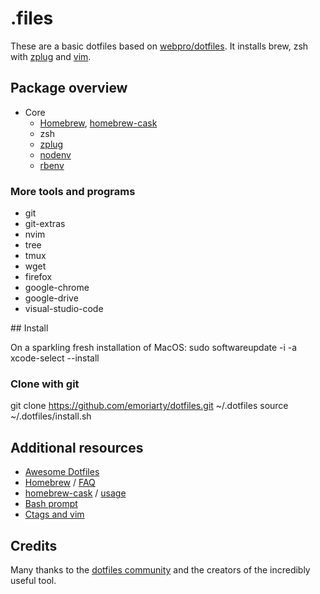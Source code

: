 # .files

These are a basic dotfiles based on [webpro/dotfiles](https://github.com/webpro/dotfiles).
It installs brew, zsh with [zplug](https://github.com/zplug/zplug) and [vim](http://www.vim.org/).

## Package overview

* Core
  * [Homebrew](http://brew.sh/), [homebrew-cask](http://caskroom.io/)
  * zsh
  * [zplug](https://github.com/zplug/zplug)
  * [nodenv](https://github.com/nodenv/nodenv)
  * [rbenv](https://github.com/rbenv/rbenv)

### More tools and programs

  * git
  * git-extras
  * nvim
  * tree
  * tmux
  * wget
  * firefox
  * google-chrome
  * google-drive
  * visual-studio-code

## Install

On a sparkling fresh installation of MacOS:
  sudo softwareupdate -i -a
  xcode-select --install 

### Clone with git

git clone https://github.com/emoriarty/dotfiles.git ~/.dotfiles
source ~/.dotfiles/install.sh

## Additional resources

  * [Awesome Dotfiles](https://github.com/webpro/awesome-dotfiles)
  * [Homebrew](http://brew.sh/) / [FAQ](https://github.com/Homebrew/homebrew/wiki/FAQ)
  * [homebrew-cask](http://caskroom.io/) / [usage](https://github.com/phinze/homebrew-cask/blob/master/USAGE.md)
  * [Bash prompt](http://wiki.archlinux.org/index.php/Color_Bash_Prompt)
  * [Ctags and vim](https://andrew.stwrt.ca/posts/vim-ctags/)

## Credits

Many thanks to the [dotfiles community](http://dotfiles.github.io/) and the creators of the incredibly useful tool.
